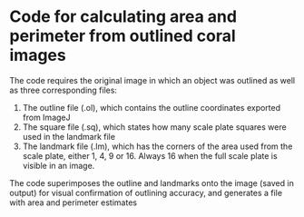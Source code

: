 # Code for calculating area and perimeter from outlined coral images

The code requires the original image in which an object was outlined as well as three corresponding files:

1. The outline file (.ol), which contains the outline coordinates exported from ImageJ
2. The square file (.sq), which states how many scale plate squares were used in the landmark file
3. The landmark file (.lm), which has the corners of the area used from the scale plate, either 1, 4, 9 or 16. Always 16 when the full scale plate is visible in an image.

The code superimposes the outline and landmarks onto the image (saved in output) for visual confirmation of outlining accuracy, and generates a file with area and perimeter estimates
